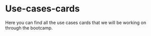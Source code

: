 # Use-cases-cards
Here you can find all the use cases cards that we will be working on through the bootcamp.
